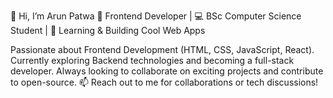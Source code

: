 👋 Hi, I’m Arun Patwa
🔧 Frontend Developer | 💻 BSc Computer Science Student | 🌱 Learning & Building Cool Web Apps

Passionate about Frontend Development (HTML, CSS, JavaScript, React).
Currently exploring Backend technologies and becoming a full-stack developer.
Always looking to collaborate on exciting projects and contribute to open-source.
📫 Reach out to me for collaborations or tech discussions!

